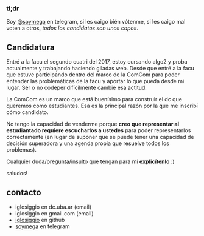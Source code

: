 ### tl;dr

Soy [@soymega](t.me/soymega) en telegram, si les caigo bién vótenme,
si les caigo mal voten a otros, _todos los candidatos son unos capos_.

## Candidatura

Entré a la facu el segundo cuatri del 2017, estoy cursando algo2 y proba
actualmente y trabajando haciendo giladas web. Desde que entré a la facu
que estuve participando dentro del marco de la ComCom para poder entender
las problemáticas de la facu y aportar lo que pueda desde mi lugar. Ser
o no codeper difícilmente cambie esa actitud.

La ComCom es un marco que está buenísimo para construir el dc que queremos
como estudiantes. Esa es la principal razón por la que me inscribí cómo
candidato.

No tengo la capacidad de venderme porque **creo que representar al
estudiantado requiere escucharlos a ustedes** para poder representarlos
correctamente (en lugar de suponer que se puede tener una capacidad de
decisión superadora y una agenda propia que resuelve todos los problemas).

Cualquier duda/pregunta/insulto que tengan para mí **explicítenlo** :)

saludos!

## contacto

* iglosiggio en dc.uba.ar (email)
* iglosiggio en gmail.com (email)
* [iglosiggio](https://github.com/iglosiggio) en github
* [soymega](https://t.me/soymega) en telegram
